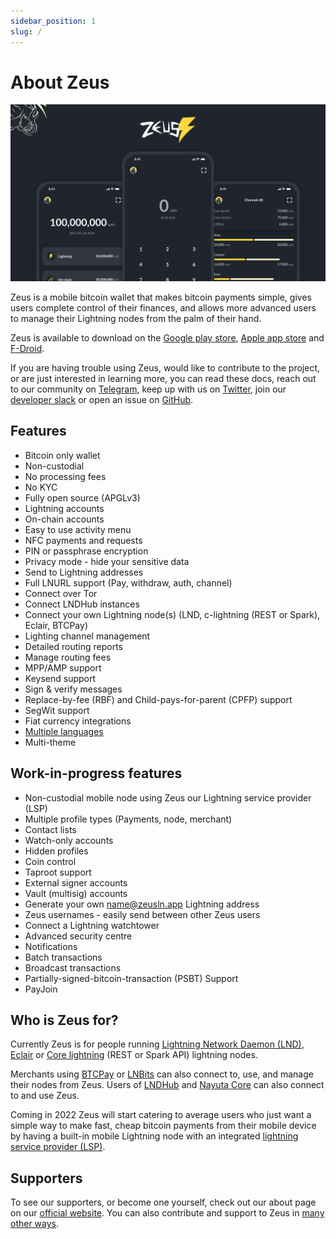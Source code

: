 ```yaml
---
sidebar_position: 1
slug: /
---
```


# About Zeus

![Banner image](../static/img/banner.png)

Zeus is a mobile bitcoin wallet that makes bitcoin payments simple, gives users complete control of their finances, and allows more advanced users to manage their Lightning nodes from the palm of their hand.

Zeus is available to download on the [Google play store](https://play.google.com/store/apps/details?id=app.zeusln.zeus), [Apple app store](https://apps.apple.com/us/app/zeus-ln/id1456038895) and [F-Droid](https://f-droid.org/packages/app.zeusln.zeus/).

If you are having trouble using Zeus, would like to contribute to the project, or are just interested in learning more, you can read these docs, reach out to our community on [Telegram](https://t.me/zeusLN), keep up with us on [Twitter](https://twitter.com/ZeusLN), join our [developer slack](https://zeusln.slack.com/join/shared_invite/zt-qw205nqa-o4VJJC0zPI7HiSfToZGoVw#/) or open an issue on [GitHub](https://github.com/ZeusLN/zeus).

## Features

- Bitcoin only wallet
- Non-custodial
- No processing fees
- No KYC
- Fully open source (APGLv3)
- Lightning accounts
- On-chain accounts
- Easy to use activity menu
- NFC payments and requests
- PIN or passphrase encryption
- Privacy mode - hide your sensitive data
- Send to Lightning addresses
- Full LNURL support (Pay, withdraw, auth, channel)
- Connect over Tor
- Connect LNDHub instances
- Connect your own Lightning node(s) (LND, c-lightning (REST or Spark), Eclair, BTCPay)
- Lighting channel management
- Detailed routing reports
- Manage routing fees
- MPP/AMP support
- Keysend support
- Sign & verify messages
- Replace-by-fee (RBF) and Child-pays-for-parent (CPFP) support
- SegWit support
- Fiat currency integrations
- [Multiple languages](https://www.transifex.com/ZeusLN/zeus/)
- Multi-theme

## Work-in-progress features

- Non-custodial mobile node using Zeus our Lightning service provider (LSP)
- Multiple profile types (Payments, node, merchant)
- Contact lists
- Watch-only accounts
- Hidden profiles
- Coin control
- Taproot support
- External signer accounts
- Vault (multisig) accounts
- Generate your own name@zeusln.app Lightning address
- Zeus usernames - easily send between other Zeus users
- Connect a Lightning watchtower
- Advanced security centre
- Notifications
- Batch transactions
- Broadcast transactions
- Partially-signed-bitcoin-transaction (PSBT) Support
- PayJoin

## Who is Zeus for?

Currently Zeus is for people running [Lightning Network Daemon (LND)](https://lightning.engineering/), [Eclair](https://acinq.co/) or [Core lightning](https://blockstream.com/lightning/) (REST or Spark API) lightning nodes.

Merchants using [BTCPay](https://btcpayserver.org/) or [LNBits](https://lnbits.com/) can also connect to, use, and manage their nodes from Zeus. Users of [LNDHub](https://bluewallet.io/lndhub/) and [Nayuta Core](https://nayuta.co/core/) can also connect to and use Zeus.

Coming in 2022 Zeus will start catering to average users who just want a simple way to make fast, cheap bitcoin payments from their mobile device by having a built-in mobile Lightning node with an integrated [lightning service provider (LSP)](https://medium.com/breez-technology/introducing-lightning-service-providers-fe9fb1665d5f).

## Supporters

To see our supporters, or become one yourself, check out our about page on our [official website](https://zeusln.app/about). You can also contribute and support to Zeus in [many other ways](/contribute/how-you-can-contribute).
